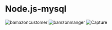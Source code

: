 # Node.js-mysql


![bamazoncustomer](https://user-images.githubusercontent.com/39536292/55172413-67125900-5150-11e9-9f32-5f8af1b227e8.GIF)
![bamzonmanger](https://user-images.githubusercontent.com/39536292/55172414-67125900-5150-11e9-8729-8858cd12bc19.GIF)
![Capture](https://user-images.githubusercontent.com/39536292/55172415-67125900-5150-11e9-8c0d-6a4d9c55e3c4.GIF)
